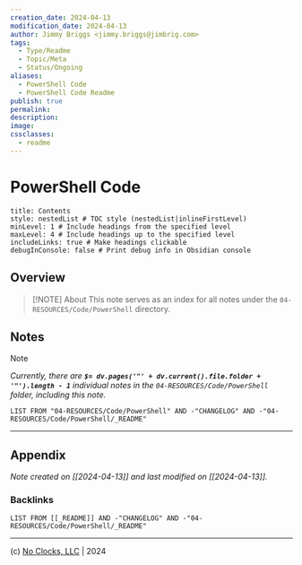 ```yaml
---
creation_date: 2024-04-13
modification_date: 2024-04-13
author: Jimmy Briggs <jimmy.briggs@jimbrig.com>
tags:
  - Type/Readme
  - Topic/Meta
  - Status/Ongoing
aliases:
  - PowerShell Code
  - PowerShell Code Readme
publish: true
permalink:
description:
image:
cssclasses:
  - readme
---
```



# PowerShell Code

```table-of-contents
title: Contents 
style: nestedList # TOC style (nestedList|inlineFirstLevel)
minLevel: 1 # Include headings from the specified level
maxLevel: 4 # Include headings up to the specified level
includeLinks: true # Make headings clickable
debugInConsole: false # Print debug info in Obsidian console
```

## Overview

> [!NOTE] About
> This note serves as an index for all notes under the `04-RESOURCES/Code/PowerShell` directory.

## Notes

> [!NOTE]
> *Currently, there are **`$= dv.pages('"' + dv.current().file.folder + '"').length - 1`**  individual notes in the `04-RESOURCES/Code/PowerShell` folder, including this note.*

```dataview
LIST FROM "04-RESOURCES/Code/PowerShell" AND -"CHANGELOG" AND -"04-RESOURCES/Code/PowerShell/_README"
```

***

## Appendix

*Note created on [[2024-04-13]] and last modified on [[2024-04-13]].*

### Backlinks

```dataview
LIST FROM [[_README]] AND -"CHANGELOG" AND -"04-RESOURCES/Code/PowerShell/_README"
```

***

(c) [No Clocks, LLC](https://github.com/noclocks) | 2024